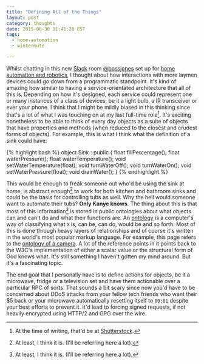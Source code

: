 ```yaml
---
title: "Defining All of the Things"
layout: post
category: thoughts
date: 2015-08-30 11:41:28 EST
tags:
  - home-automation
  - wintermute

---
```


Whilst chatting in this new [Slack][] room [@bossjones][] set up for [home automation
and robotics][], I thought about how interactions with more laymen devices could
go down from a programmatic standpoint. It's kind of amazing how similar to
having a service-orientated architecture that all of this is. Depending on how
it's designed, each service could represent one or many instances of a class of
devices, be it a light bulb, a IR transceiver or ever your phone. I think that I
might be mildly biased in this thinking since that's a lot of what I was touching
on at my last full-time role[^1]. It's exciting nonetheless to be able to think
of every day objects as a suite of objects that have properties and methods
(when reduced to the closest and crudest forms of objects). For example, this
is what I think what the definition of a sink could have:

{% highlight bash %}
object Sink : public {
  float fillPercentage();
  float waterPressure();
  float waterTemperature();
  void setWaterTemperature(float);
  void turnWaterOff();
  void turnWaterOn();
  void setWaterPressure(float);
  void drainWater();
}
{% endhighlight %}

This would be enough to freak someone out who'd be using the sink at home, is
abstract enough[^2] to work for both kitchen and bathroom sinks and could be the
basis for controlling tubs as well. Why the hell would someone want to automate
their tubs? **Only Kanye knows**. The thing about this is that most of this
information[^2] is stored in public ontologies about what objects can and can't
do and what their functions are. An [ontology][] is a computer's way of
classifying what `X` is, can be, can do, would be and so forth. Most of this is
done through heavy layers of relationships and of course it's written in the
world's most popular markup language. For example, this page refers to the
[ontology of a camera][1]. A lot of the reference points in it points back to
the W3C's implementation of either a scalar value or the structural form of God
knows what. It's still something I haven't gotten my mind around. But it's a
fascinating topic.

The end goal that I personally have is to define actions for objects, be it a
microwave, fridge or a television set and have them actionable over a particular
RPC of sorts. That sounds a bit scary since now you'd have to be concerned about
DDoS attacks from your fellow tech friends who want their $5 back or your
microwave automatically resetting itself to `00:01` despite your best efforts to
prevent it. It'd lead to forcing signed requests, if not heavily encrypted using
HTTP/2 and GPG over the wire.

[home automation and robotics]: https://homeautomationnerds.slack.com
[slack]: https://slack.com
[@bossjones]: https://twitter.com/bossjones
[shutterstock]: https://submit.shutterstock.com/
[ontology]: http://protegewiki.stanford.edu/wiki/Protege_Ontology_Library#OWL_ontologies
[1]: http://protege.cim3.net/file/pub/ontologies/camera/camera.owl
[^1]: At the time of writing, that'd be at [Shutterstock][].
[^2]: At least, I think it is. (I'll be referring here a lot).

